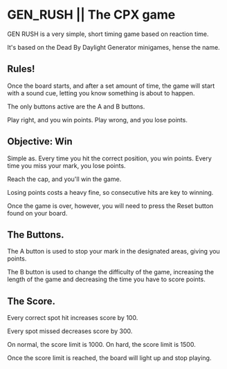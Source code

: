 # GEN_RUSH || The CPX game

GEN RUSH is a very simple, short timing game based on reaction time.

It's based on the Dead By Daylight Generator minigames, hense the name.

## Rules!

Once the board starts, and after a set amount of time, the game will start with a sound cue, letting you know something is about to happen.

The only buttons active are the A and B buttons.

Play right, and you win points. Play wrong, and you lose points.

## Objective: Win

Simple as. Every time you hit the correct position, you win points. Every time you miss your mark, you lose points.

Reach the cap, and you'll win the game.

Losing points costs a heavy fine, so consecutive hits are key to winning.

Once the game is over, however, you will need to press the Reset button found on your board.

## The Buttons.

The A button is used to stop your mark in the designated areas, giving you points.

The B button is used to change the difficulty of the game, increasing the length of the game and decreasing the time you have to score points.

## The Score.

Every correct spot hit increases score by 100.

Every spot missed decreases score by 300.

On normal, the score limit is 1000.
On hard, the score limit is 1500.

Once the score limit is reached, the board will light up and stop playing.
